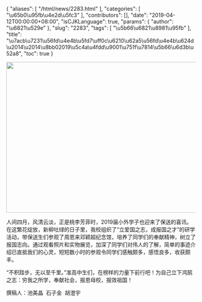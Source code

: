 {
    "aliases": [
        "/html/news/2283.html"
    ],
    "categories": [
        "\u65b0\u95fb\u4e2d\u5fc3"
    ],
    "contributors": [],
    "date": "2019-04-12T00:00:00+08:00",
    "isCJKLanguage": true,
    "params": {
        "author": "\u6821\u529e"
    },
    "slug": "2283",
    "tags": [
        "\u5b66\u6821\u8981\u95fb"
    ],
    "title": "\u7acb\u7231\u56fd\u4e4b\u5fd7\uff0c\u6210\u62a5\u56fd\u4e4b\u624d     \u2014\u2014\u8bb02019\u5c4a\u4fdd\u9001\u751f\u7814\u5b66\u6d3b\u52a8",
    "toc": true
}


<img
    src="https://cdn.tfls.online/mirror/full/91d92227f6ac5f021afceaaa1a24d993bd1f14ac.jpg"
    style="display:block;margin-left:auto;margin-right:auto;"
    decoding="async"
    fetchpriority="auto"
    loading="lazy"
    height="400"
    width="600"
/>  






人间四月，风清云淡，正是桃李芳菲时，2019届小外学子也迎来了保送的喜讯。在这繁花绽放，新柳吐绿的日子里，我校组织了“立爱国之志，成报国之才”的研学活动，带保送生们参观了周恩来邓颖超纪念馆，培养了同学们的奉献精神，树立了报国志向。通过观看照片和实物展览，加深了同学们对伟人的了解，简单的事迹介绍已直抵我们的心灵，短短数小时的参观令同学们感触颇多，感悟良多，收获颇丰。




“不积跬步，无以至千里。”准高中生们，在榜样的力量下前行吧！为自己立下鸿鹄之志：穷我之所学，奉献社会，报恩母校，报效祖国！






撰稿人：池美晶  石子金  胡澄宇



  




